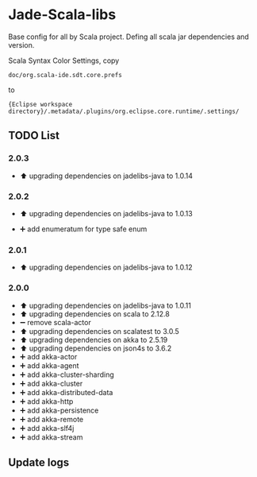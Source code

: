 Jade-Scala-libs
=================

Base config for all by Scala project.
Defing all scala jar dependencies and version.

Scala Syntax Color Settings, copy 

`doc/org.scala-ide.sdt.core.prefs`

to 

`{Eclipse workspace directory}/.metadata/.plugins/org.eclipse.core.runtime/.settings/`

TODO List
-----------------

### 2.0.3

* :arrow_up: upgrading dependencies on jadelibs-java to 1.0.14

### 2.0.2

* :arrow_up: upgrading dependencies on jadelibs-java to 1.0.13

* :heavy_plus_sign: add enumeratum for type safe enum

### 2.0.1

* :arrow_up: upgrading dependencies on jadelibs-java to 1.0.12

### 2.0.0

* :arrow_up: upgrading dependencies on jadelibs-java to 1.0.11
* :arrow_up: upgrading dependencies on scala to 2.12.8
* :heavy_minus_sign:   remove  scala-actor
* :arrow_up: upgrading dependencies on scalatest to 3.0.5
* :arrow_up: upgrading dependencies on akka  to 2.5.19
* :arrow_up: upgrading dependencies on json4s to 3.6.2
* :heavy_plus_sign: add akka-actor
* :heavy_plus_sign: add akka-agent
* :heavy_plus_sign: add akka-cluster-sharding
* :heavy_plus_sign: add akka-cluster
* :heavy_plus_sign: add akka-distributed-data
* :heavy_plus_sign: add akka-http
* :heavy_plus_sign: add akka-persistence
* :heavy_plus_sign: add akka-remote
* :heavy_plus_sign: add akka-slf4j
* :heavy_plus_sign: add akka-stream


Update logs
-----------------

